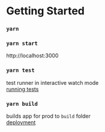 # Getting Started

### `yarn`

### `yarn start`

http://localhost:3000

### `yarn test`

test runner in interactive watch mode\
[running tests](https://facebook.github.io/create-react-app/docs/running-tests)

### `yarn build`

builds app for prod to `build` folder\
[deployment](https://facebook.github.io/create-react-app/docs/deployment)

